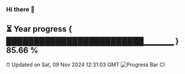 ### Hi there 👋
⏳ Year progress { █████████████████████████▁▁▁▁▁ } 85.66 %
---
⏰ Updated on Sat, 09 Nov 2024 12:31:03 GMT
![Progress Bar CI](https://github.com/liununu/liununu/workflows/Progress%20Bar%20CI/badge.svg)
